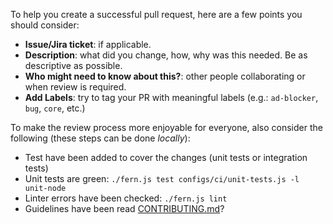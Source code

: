 

To help you create a successful pull request, here are a few points you should consider:

* **Issue/Jira ticket**: if applicable.
* **Description**: what did you change, how, why was this needed. Be as descriptive as possible.
* **Who might need to know about this?**: other people collaborating or when review is required.
* **Add Labels**: try to tag your PR with meaningful labels (e.g.: `ad-blocker`, `bug`, `core`, etc.)

To make the review process more enjoyable for everyone, also consider the following (these steps can be done *locally*):
* Test have been added to cover the changes (unit tests or integration tests)
* Unit tests are green: `./fern.js test configs/ci/unit-tests.js -l unit-node`
* Linter errors have been checked: `./fern.js lint`
* Guidelines have been read [CONTRIBUTING.md](./CONTRIBUTING.md)?
